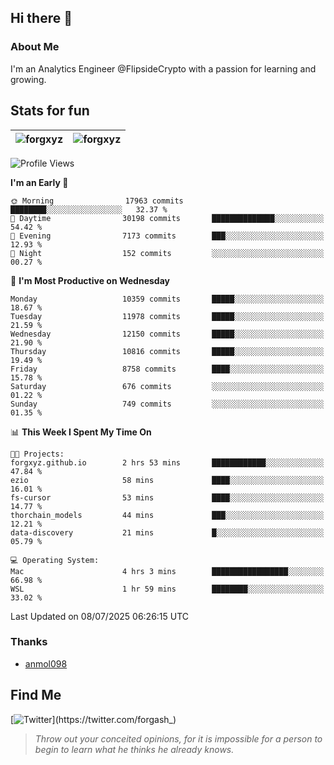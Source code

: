 ## Hi there 👋

### About Me

I'm an Analytics Engineer @FlipsideCrypto with a passion for learning and growing.
  
## Stats for fun

| <img align="center" src="https://github-readme-streak-stats.herokuapp.com/?user=forgxyz&theme=tokyonight" alt="forgxyz" /> | <img align="center" src="https://github-readme-stats.vercel.app/api?username=forgxyz&theme=tokyonight&show_icons=true" alt="forgxyz" /> |
| ------------- |------------- |


<!--START_SECTION:waka-->
![Profile Views](http://img.shields.io/badge/Profile%20Views-0-blue)

**I'm an Early 🐤** 

```text
🌞 Morning                17963 commits       ████████░░░░░░░░░░░░░░░░░   32.37 % 
🌆 Daytime                30198 commits       ██████████████░░░░░░░░░░░   54.42 % 
🌃 Evening                7173 commits        ███░░░░░░░░░░░░░░░░░░░░░░   12.93 % 
🌙 Night                  152 commits         ░░░░░░░░░░░░░░░░░░░░░░░░░   00.27 % 
```
📅 **I'm Most Productive on Wednesday** 

```text
Monday                   10359 commits       █████░░░░░░░░░░░░░░░░░░░░   18.67 % 
Tuesday                  11978 commits       █████░░░░░░░░░░░░░░░░░░░░   21.59 % 
Wednesday                12150 commits       █████░░░░░░░░░░░░░░░░░░░░   21.90 % 
Thursday                 10816 commits       █████░░░░░░░░░░░░░░░░░░░░   19.49 % 
Friday                   8758 commits        ████░░░░░░░░░░░░░░░░░░░░░   15.78 % 
Saturday                 676 commits         ░░░░░░░░░░░░░░░░░░░░░░░░░   01.22 % 
Sunday                   749 commits         ░░░░░░░░░░░░░░░░░░░░░░░░░   01.35 % 
```


📊 **This Week I Spent My Time On** 

```text
🐱‍💻 Projects: 
forgxyz.github.io        2 hrs 53 mins       ████████████░░░░░░░░░░░░░   47.84 % 
ezio                     58 mins             ████░░░░░░░░░░░░░░░░░░░░░   16.01 % 
fs-cursor                53 mins             ████░░░░░░░░░░░░░░░░░░░░░   14.77 % 
thorchain_models         44 mins             ███░░░░░░░░░░░░░░░░░░░░░░   12.21 % 
data-discovery           21 mins             █░░░░░░░░░░░░░░░░░░░░░░░░   05.79 % 

💻 Operating System: 
Mac                      4 hrs 3 mins        █████████████████░░░░░░░░   66.98 % 
WSL                      1 hr 59 mins        ████████░░░░░░░░░░░░░░░░░   33.02 % 
```


 Last Updated on 08/07/2025 06:26:15 UTC
<!--END_SECTION:waka-->

### Thanks
 - [anmol098](https://github.com/anmol098/waka-readme-stats/)
  
## Find Me
[![Twitter](https://img.shields.io/twitter/url/https/twitter.com/forgash_.svg?style=social&label=Follow%20%40forgash_)](https://twitter.com/forgash_)


> *Throw out your conceited opinions, for it is impossible for a person to begin to learn what he thinks he already knows.* 
